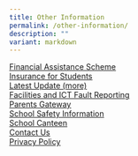 ```yaml
---
title: Other Information
permalink: /other-information/
description: ""
variant: markdown
---
```

<p><u><a href="/other-information/financial-assistance-scheme" target="">Financial Assistance Scheme</a><br><a href="/other-information/insurance-for-students" target="">Insurance for Students</a><br><a href="/other-information/latest-update-more" target="">Latest Update (more)</a><br><a href="/other-information/facilities-and-ict-fault-reporting" target="">Facilities and ICT Fault Reporting</a><br><a href="/other-information/parents-gateway" target="">Parents Gateway</a><br><a href="/other-information/school-safety-information" target="">School Safety Information</a><br><a href="/other-information/school-canteen" target="">School Canteen</a><br><a href="/other-information/contact-us" target="">Contact Us</a><br><a href="/other-information/privacy-policy" target="">Privacy Policy</a></u></p>